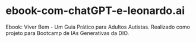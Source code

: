 # ebook-com-chatGPT-e-leonardo.ai
Ebook: Viver Bem - Um Guia Prático para Adultos Autistas. Realizado como projeto para Bootcamp de IAs Generativas da DIO.
